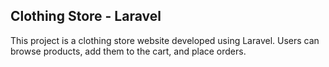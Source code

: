 ## Clothing Store - Laravel

This project is a clothing store website developed using Laravel. Users can browse products, add them to the cart, and place orders.
